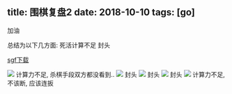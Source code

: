 title: 围棋复盘2
date: 2018-10-10
tags: [go]
---

加油

<!--more-->

总结为以下几方面:
死活计算不足
封头

[sgf下载](/attachments/go_replay_sgf/2.sgf)

![](/pics/go_replay2/1.png)
计算力不足, 杀棋手段双方都没看到..
![](/pics/go_replay2/2.png)
封头
![](/pics/go_replay2/3.png)
封头
![](/pics/go_replay2/4.png)
封头
![](/pics/go_replay2/5.png)
计算力不足, 不该断, 应该连扳

